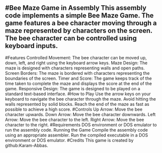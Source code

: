 #Bee Maze Game in Assembly
This assembly code implements a simple Bee Maze Game. The game features a bee character moving through a maze represented by characters on the screen. The bee character can be controlled using keyboard inputs.
-----------------------------------------------------------------------------------------------------------------------------------------------------------------------------------------------------------------
#Features
Controlled Movement: The bee character can be moved up, down, left, and right using the keyboard arrow keys.
Maze Design: The maze is designed with characters representing walls and open paths.
Screen Borders: The maze is bordered with characters representing the boundaries of the screen.
Timer and Score: The game keeps track of the time taken to complete the maze and displays the score at the end of the game.
Responsive Design: The game is designed to be played on a standard text-based interface.
#How to Play
Use the arrow keys on your keyboard to navigate the bee character through the maze.
Avoid hitting the walls represented by solid blocks.
Reach the end of the maze as fast as possible to achieve a high score.
#Controls
Up Arrow: Move the bee character upwards.
Down Arrow: Move the bee character downwards.
Left Arrow: Move the bee character to the left.
Right Arrow: Move the bee character to the right.
#Requirements
DOS environment or DOS emulator to run the assembly code.
Running the Game
Compile the assembly code using an appropriate assembler.
Run the compiled executable in a DOS environment or DOS emulator.
#Credits
This game is created by github:Karam-Abbas.
